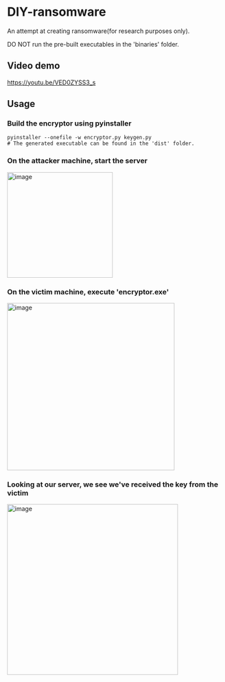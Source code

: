 # DIY-ransomware
<p>An attempt at creating ransomware(for research purposes only).<p>
<p>DO NOT run the pre-built executables in the 'binaries' folder.</p>

## Video demo
<a href="https://youtu.be/VED0ZYSS3_s">https://youtu.be/VED0ZYSS3_s</a>
## Usage
### Build the encryptor using pyinstaller
```
pyinstaller --onefile -w encryptor.py keygen.py
# The generated executable can be found in the 'dist' folder.
```
### On the attacker machine, start the server
<img width="246" alt="image" src="https://user-images.githubusercontent.com/60816759/170675860-d7e666a0-26aa-4420-9b3d-bd8b28b4dfe4.png">

### On the victim machine, execute 'encryptor.exe'
<img width="390" alt="image" src="https://user-images.githubusercontent.com/60816759/170677418-7e19742e-d734-4d3e-8005-129e75ba53c1.png">

### Looking at our server, we see we've received the key from the victim
<img width="398" alt="image" src="https://user-images.githubusercontent.com/60816759/170678184-38e473e5-cd91-4952-857b-3c42af3170fb.png">


